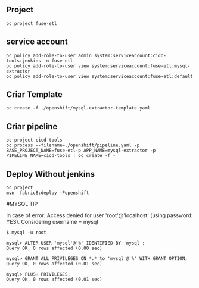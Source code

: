 
## Project
	
	oc project fuse-etl

## service account
	
	oc policy add-role-to-user admin system:serviceaccount:cicd-tools:jenkins -n fuse-etl
	oc policy add-role-to-user view system:serviceaccount:fuse-etl:mysql-extractor
	oc policy add-role-to-user view system:serviceaccount:fuse-etl:default

## Criar Template
	
	oc create -f ./openshift/mysql-extractor-template.yaml

## Criar pipeline
	
	oc project cicd-tools
	oc process --filename=./openshift/pipeline.yaml -p BASE_PROJECT_NAME=fuse-etl-p APP_NAME=mysql-extractor -p PIPELINE_NAME=cicd-tools | oc create -f -
	
## Deploy Without jenkins

	oc project
	mvn  fabric8:deploy -Popenshift	
	
	
	
#MYSQL TIP	

In case of error:  Access denied for user 'root'@'localhost' (using password: YES).
Considering username = mysql

	$ mysql -u root 

	mysql> ALTER USER 'mysql'@'%' IDENTIFIED BY 'mysql';
	Query OK, 0 rows affected (0.00 sec)
	
	mysql> GRANT ALL PRIVILEGES ON *.* to 'mysql'@'%' WITH GRANT OPTION;
	Query OK, 0 rows affected (0.01 sec)
	
	mysql> FLUSH PRIVILEGES;
	Query OK, 0 rows affected (0.01 sec)
